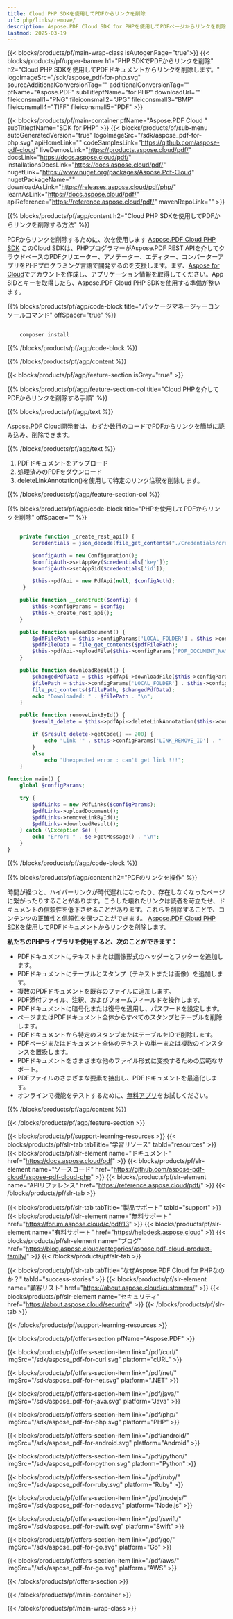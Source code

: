 ```yaml
---
title: Cloud PHP SDKを使用してPDFからリンクを削除
url: php/links/remove/
description: Aspose.PDF Cloud SDK for PHPを使用してPDFページからリンクを削除します。古いまたは壊れたURLをクリーンアップします。
lastmod: 2025-03-19
---
```


{{< blocks/products/pf/main-wrap-class isAutogenPage="true">}}
{{< blocks/products/pf/upper-banner h1="PHP SDKでPDFからリンクを削除" h2="Cloud PHP SDKを使用してPDFドキュメントからリンクを削除します。" logoImageSrc="/sdk/aspose_pdf-for-php.svg" sourceAdditionalConversionTag="" additionalConversionTag="" pfName="Aspose.PDF" subTitlepfName="for PHP" downloadUrl="" fileiconsmall1="PNG" fileiconsmall2="JPG" fileiconsmall3="BMP" fileiconsmall4="TIFF" fileiconsmall5="PDF" >}}

{{< blocks/products/pf/main-container pfName="Aspose.PDF Cloud " subTitlepfName="SDK for PHP" >}}
{{< blocks/products/pf/sub-menu autoGeneratedVersion="true" logoImageSrc="/sdk/aspose_pdf-for-php.svg" apiHomeLink="" codeSamplesLink="https://github.com/aspose-pdf-cloud" liveDemosLink="https://products.aspose.cloud/pdf/" docsLink="https://docs.aspose.cloud/pdf/" installationsDocsLink="https://docs.aspose.cloud/pdf/" nugetLink="https://www.nuget.org/packages/Aspose.Pdf-Cloud" nugetPackageName="" downloadAsLink="https://releases.aspose.cloud/pdf/php/" learnAsLink="https://docs.aspose.cloud/pdf/" apiReference="https://reference.aspose.cloud/pdf/" mavenRepoLink="" >}}

{{% blocks/products/pf/agp/content h2="Cloud PHP SDKを使用してPDFからリンクを削除する方法" %}}

PDFからリンクを削除するために、次を使用します
[Aspose.PDF Cloud PHP SDK](https://products.aspose.cloud/pdf/php/)
このCloud SDKは、PHPプログラマーがAspose.PDF REST APIを介してクラウドベースのPDFクリエーター、アノテーター、エディター、コンバーターアプリをPHPプログラミング言語で開発するのを支援します。まず、[Aspose for Cloud](https://dashboard.aspose.cloud/#/apps)でアカウントを作成し、アプリケーション情報を取得してください。App SIDとキーを取得したら、Aspose.PDF Cloud PHP SDKを使用する準備が整います。

{{% blocks/products/pf/agp/code-block title="パッケージマネージャーコンソールコマンド" offSpacer="true" %}}

```bash
     
    composer install

```

{{% /blocks/products/pf/agp/code-block %}}

{{% /blocks/products/pf/agp/content %}}

{{< blocks/products/pf/agp/feature-section isGrey="true" >}}

{{% blocks/products/pf/agp/feature-section-col title="Cloud PHPを介してPDFからリンクを削除する手順" %}}

{{% blocks/products/pf/agp/text %}}

Aspose.PDF Cloud開発者は、わずか数行のコードでPDFからリンクを簡単に読み込み、削除できます。

{{% /blocks/products/pf/agp/text %}}

1. PDFドキュメントをアップロード
1. 処理済みのPDFをダウンロード
1. deleteLinkAnnotation()を使用して特定のリンク注釈を削除します。

{{% /blocks/products/pf/agp/feature-section-col %}}


{{% blocks/products/pf/agp/code-block title="PHPを使用してPDFからリンクを削除" offSpacer="" %}}

```php

    private function _create_rest_api() {
        $credentials = json_decode(file_get_contents("./Credentials/credentials.json"), true);

        $configAuth = new Configuration();
        $configAuth->setAppKey($credentials['key']);
        $configAuth->setAppSid($credentials['id']);

        $this->pdfApi = new PdfApi(null, $configAuth);
     }

    public function __construct($config) {
        $this->configParams = $config;
        $this->_create_rest_api();
    }

    public function uploadDocument() {
        $pdfFilePath = $this->configParams['LOCAL_FOLDER'] . $this->configParams['PDF_DOCUMENT_NAME'];
        $pdfFileData = file_get_contents($pdfFilePath);
        $this->pdfApi->uploadFile($this->configParams['PDF_DOCUMENT_NAME'], $pdfFileData);
    }

    public function downloadResult() {
        $changedPdfData = $this->pdfApi->downloadFile($this->configParams['PDF_DOCUMENT_NAME']);
        $filePath = $this->configParams['LOCAL_FOLDER'] . $this->configParams['LOCAL_RESULT_DOCUMENT_NAME'];
        file_put_contents($filePath, $changedPdfData);
        echo "Downloaded: " . $filePath . "\n";
    }

    public function removeLinkById() {
        $result_delete = $this->pdfApi->deleteLinkAnnotation($this->configParams['PDF_DOCUMENT_NAME'], $this->configParams['LINK_REMOVE_ID']);

        if ($result_delete->getCode() == 200) {
            echo "Link '" . $this->configParams['LINK_REMOVE_ID'] . "' was deleted!";
        }
        else
            echo "Unexpected error : can't get link !!!";
    }

function main() {
    global $configParams;

    try {
        $pdfLinks = new PdfLinks($configParams);
        $pdfLinks->uploadDocument();
        $pdfLinks->removeLinkById();
        $pdfLinks->downloadResult();
    } catch (\Exception $e) {
        echo "Error: " . $e->getMessage() . "\n";
    }
}
```

{{% /blocks/products/pf/agp/code-block %}}

{{% blocks/products/pf/agp/content h2="PDFのリンクを操作" %}}

時間が経つと、ハイパーリンクが時代遅れになったり、存在しなくなったページに繋がったりすることがあります。こうした壊れたリンクは読者を苛立たせ、ドキュメントの信頼性を低下させることがあります。これらを削除することで、コンテンツの正確性と信頼性を保つことができます。
[Aspose.PDF Cloud PHP SDK](https://products.aspose.cloud/pdf/php/)を使用してPDFドキュメントからリンクを削除します。

**私たちのPHPライブラリを使用すると、次のことができます：**

+ PDFドキュメントにテキストまたは画像形式のヘッダーとフッターを追加します。
+ PDFドキュメントにテーブルとスタンプ（テキストまたは画像）を追加します。
+ 複数のPDFドキュメントを既存のファイルに追加します。
+ PDF添付ファイル、注釈、およびフォームフィールドを操作します。
+ PDFドキュメントに暗号化または復号を適用し、パスワードを設定します。
+ ページまたはPDFドキュメント全体からすべてのスタンプとテーブルを削除します。
+ PDFドキュメントから特定のスタンプまたはテーブルをIDで削除します。
+ PDFページまたはドキュメント全体のテキストの単一または複数のインスタンスを置換します。
+ PDFドキュメントをさまざまな他のファイル形式に変換するための広範なサポート。
+ PDFファイルのさまざまな要素を抽出し、PDFドキュメントを最適化します。
+ オンラインで機能をテストするために、[無料アプリ](https://products.aspose.app/pdf/family)をお試しください。

{{% /blocks/products/pf/agp/content %}}

{{< /blocks/products/pf/agp/feature-section >}}

{{< blocks/products/pf/support-learning-resources >}}
{{< blocks/products/pf/slr-tab tabTitle="学習リソース" tabId="resources" >}}
{{< blocks/products/pf/slr-element name="ドキュメント" href="https://docs.aspose.cloud/pdf" >}}
{{< blocks/products/pf/slr-element name="ソースコード" href="https://github.com/aspose-pdf-cloud/aspose-pdf-cloud-php" >}}
{{< blocks/products/pf/slr-element name="APIリファレンス" href="https://reference.aspose.cloud/pdf/" >}}
{{< /blocks/products/pf/slr-tab >}}

{{< blocks/products/pf/slr-tab tabTitle="製品サポート" tabId="support" >}}
{{< blocks/products/pf/slr-element name="無料サポート" href="https://forum.aspose.cloud/c/pdf/13" >}}
{{< blocks/products/pf/slr-element name="有料サポート" href="https://helpdesk.aspose.cloud" >}}
{{< blocks/products/pf/slr-element name="ブログ" href="https://blog.aspose.cloud/categories/aspose.pdf-cloud-product-family/" >}}
{{< /blocks/products/pf/slr-tab >}}

{{< blocks/products/pf/slr-tab tabTitle="なぜAspose.PDF Cloud for PHPなのか？" tabId="success-stories" >}}
{{< blocks/products/pf/slr-element name="顧客リスト" href="https://about.aspose.cloud/customers/" >}}
{{< blocks/products/pf/slr-element name="セキュリティ" href="https://about.aspose.cloud/security/" >}}
{{< /blocks/products/pf/slr-tab >}}

{{< /blocks/products/pf/support-learning-resources >}}

{{< blocks/products/pf/offers-section pfName="Aspose.PDF" >}}

{{< blocks/products/pf/offers-section-item link="/pdf/curl/" imgSrc="/sdk/aspose_pdf-for-curl.svg" platform="cURL" >}}

{{< blocks/products/pf/offers-section-item link="/pdf/net/" imgSrc="/sdk/aspose_pdf-for-net.svg" platform=".NET" >}}

{{< blocks/products/pf/offers-section-item link="/pdf/java/" imgSrc="/sdk/aspose_pdf-for-java.svg" platform="Java" >}}

{{< blocks/products/pf/offers-section-item link="/pdf/php/" imgSrc="/sdk/aspose_pdf-for-php.svg" platform="PHP" >}}

{{< blocks/products/pf/offers-section-item link="/pdf/android/" imgSrc="/sdk/aspose_pdf-for-android.svg" platform="Android" >}}

{{< blocks/products/pf/offers-section-item link="/pdf/python/" imgSrc="/sdk/aspose_pdf-for-python.svg" platform="Python" >}}

{{< blocks/products/pf/offers-section-item link="/pdf/ruby/" imgSrc="/sdk/aspose_pdf-for-ruby.svg" platform="Ruby" >}}

{{< blocks/products/pf/offers-section-item link="/pdf/nodejs/" imgSrc="/sdk/aspose_pdf-for-node.svg" platform="Node.js" >}}

{{< blocks/products/pf/offers-section-item link="/pdf/swift/" imgSrc="/sdk/aspose_pdf-for-swift.svg" platform="Swift" >}}

{{< blocks/products/pf/offers-section-item link="/pdf/go/" imgSrc="/sdk/aspose_pdf-for-go.svg" platform="Go" >}}

{{< blocks/products/pf/offers-section-item link="/pdf/aws/" imgSrc="/sdk/aspose_pdf-for-go.svg" platform="AWS" >}}

{{< /blocks/products/pf/offers-section >}}

<!-- aboutfile Ends -->

{{< /blocks/products/pf/main-container >}}

{{< /blocks/products/pf/main-wrap-class >}}
